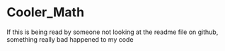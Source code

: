 # Cooler_Math

If this is being read by someone not looking at the readme file on github, something really bad happened to my code
